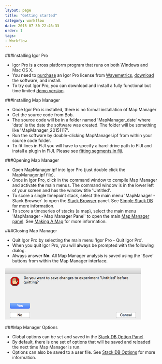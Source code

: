 ```yaml
---
layout: page
title: "Getting started"
category: workflow
date: 2015-07-30 22:46:33
order: 1
tags:
- Workflow
---
```


###Installing Igor Pro

 - Igor Pro is a cross platform program that runs on both Windows and Mac OS X.
 - You need to [purchase][2] an Igor Pro license from [Wavemetrics][1], [download][3] the software, and install.
 - To try out Igor Pro, you can download and install a fully functional but time limited [demo version][4].

###Installing Map Manager

 - Once Igor Pro is installed, there is no formal installation of Map Manager
 - Get the source code from Bob.
 - The source code will be in a folder named 'MapManager_date' where 'date' is the date the software was created. The folder will be something like 'MapManager_20151117'.
 - Run the software by double-clicking MapManager.ipf from within your source code folder.
 - To fit lines in FIJI you will have to specify a hard-drive path to FIJI and install a plugin in FIJI. Please see [fitting segments in fiji][7].
 
###Opening Map Manager

 - Open MapManager.ipf into Igor Pro (just double click the MapManager.ipf file).
 - Once in Igor Pro, click in the command window to compile Map Manager and activate the main menus. The command window is in the lower left of your screen and has the window title 'Untitled'.
 - To score a single timepoint stack, select the main menu 'MapManager - Stack Browser' to open the [Stack Browser][6] panel. See [Simple Stack DB][10] for more information.
 - To score a timeseries of stacks (a map), select the main menu 'MapManager - Map Manager Panel' to open the main [Map Manager panel][5]. See [Making A Map][11] for more information.

###Closing Map Manager

 - Quit Igor Pro by selecting the main menu 'Igor Pro - Quit Igor Pro'.
 - When you quit Igor Pro, you will always be prompted with the following dialog.
 - Always answer **No**. All Map Manager analysis is saved using the 'Save' buttons from within the Map Manager interface.
 
<div class="print-page-break"></div>
<IMG class="img-float-left" SRC="../images/mm3/quit-igor.png" WIDTH="450">
<div class="print-page-break"></div>

###Map Manager Options

 - Global options can be set and saved in the [Stack DB Option Panel][9].
 - By default, there is one set of options that will be saved and reloaded the next time Map Manager is run.
 - Options can also be saved to a user file. See [Stack DB Options][9] for more information.


[1]: https://www.wavemetrics.com/index.html
[2]: https://www.wavemetrics.com/order/order1.php?type=Academic
[3]: https://www.wavemetrics.com/support/versions.htm
[4]: https://www.wavemetrics.com/support/demos.htm
[5]: /mapmanager/main-panel/
[6]: /mapmanager/stack-browser/
[7]: /mapmanager/fitting-segments-in-fiji/
[8]: /mapmanager/user-files/
[9]: /mapmanager/stackdb-options-panel/
[10]: /mapmanager/simple-stack-db/
[11]: /mapmanager/making-a-map/
